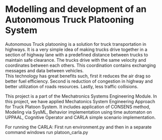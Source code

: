 # Modelling and development of an Autonomous Truck Platooning System
Autonomous Truck platooning is a solution for truck transportation in highways. It is a very simple idea of making trucks drive together in a section of highway lane with a predefined distance between trucks to maintain safe clearance. The trucks drive with the same velocity and coordinates between each others. This coordination contains exchanging messages and data between vehicles.  
This technology has great benefits such, first it reduces the air drag so better fuel efficiency. Second is reduction of congestion in highway and better utilization of roads resources. Lastly, less traffic collisions. 

This project is a part of the Mechatronics Systems Engineering Module.
In this project, we have applied Mechatonics System Engineering Approach for Truck Platoon System. It includes application of CONSENS method, Modeling via SysML, Behavior implementation using time automaton on UPPAAL, Cognitive Operator and CARLA simple scenario implementation. 

For running the CARLA:
First run environment.py and then in a separate  command windows run platoon_carla.py
